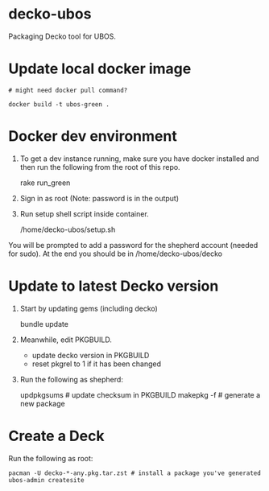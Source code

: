 # decko-ubos
Packaging Decko tool for UBOS.

# Update local docker image

    # might need docker pull command?
    
    docker build -t ubos-green .

# Docker dev environment

1. To get a dev instance running, make sure you have docker installed and then run the 
following from the root of this repo.


    rake run_green

2. Sign in as root (Note: password is in the output)
3. Run setup shell script inside container.

   
    /home/decko-ubos/setup.sh

You will be prompted to add a password for the shepherd account (needed for sudo). At
the end you should be in /home/decko-ubos/decko


# Update to latest Decko version

1. Start by updating gems (including decko)


    bundle update

2. Meanwhile, edit PKGBUILD.

    - update decko version in PKGBUILD
    - reset pkgrel to 1 if it has been changed
    
3. Run the following as shepherd:


    updpkgsums   # update checksum in PKGBUILD
    makepkg -f   # generate a new package
    
# Create a Deck

Run the following as root:

    pacman -U decko-*-any.pkg.tar.zst # install a package you've generated
    ubos-admin createsite
